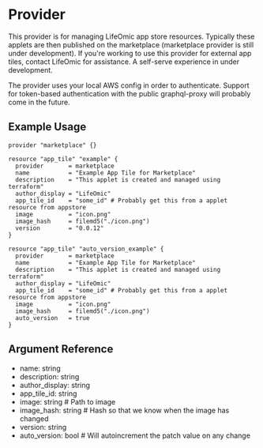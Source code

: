 # <provider> Provider

This provider is for managing LifeOmic app store resources. Typically these applets are then published on the marketplace (marketplace provider is still under development). If you're working to use this provider for external app tiles, contact LifeOmic for assistance. A self-serve experience in under development.

The provider uses your local AWS config in order to authenticate. Support for token-based authentication with the public graphql-proxy will probably come in the future.

## Example Usage

```hcl
provider "marketplace" {}

resource "app_tile" "example" {
  provider       = marketplace
  name           = "Example App Tile for Marketplace"
  description    = "This applet is created and managed using terraform"
  author_display = "LifeOmic"
  app_tile_id    = "some_id" # Probably get this from a applet resource from appstore
  image          = "icon.png"
  image_hash     = filemd5("./icon.png")
  version        = "0.0.12"
}

resource "app_tile" "auto_version_example" {
  provider       = marketplace
  name           = "Example App Tile for Marketplace"
  description    = "This applet is created and managed using terraform"
  author_display = "LifeOmic"
  app_tile_id    = "some_id" # Probably get this from a applet resource from appstore
  image          = "icon.png"
  image_hash     = filemd5("./icon.png")
  auto_version   = true
}
```

## Argument Reference

- name: string
- description: string
- author_display: string
- app_tile_id: string
- image: string # Path to image
- image_hash: string # Hash so that we know when the image has changed
- version: string
- auto_version: bool # Will autoincrement the patch value on any change
